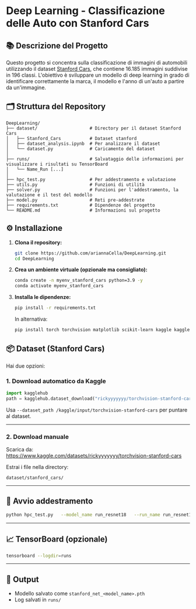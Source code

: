 # Deep Learning - Classificazione delle Auto con Stanford Cars

## 📚 Descrizione del Progetto

Questo progetto si concentra sulla classificazione di immagini di automobili utilizzando il dataset [Stanford Cars](https://ai.stanford.edu/~jkrause/cars/car_dataset.html), che contiene 16.185 immagini suddivise in 196 classi. L'obiettivo è sviluppare un modello di deep learning in grado di identificare correttamente la marca, il modello e l'anno di un'auto a partire da un'immagine.

## 🗂️ Struttura del Repository

```
DeepLearning/
├── dataset/                    # Directory per il dataset Stanford Cars
│   ├── Stanford_Cars           # Dataset stanford
│   ├── dataset_analysis.ipynb  # Per analizzare il dataset
│   └── dataset.py              # Caricamento del dataset
│
├── runs/                       # Salvataggio delle informazioni per visualizzare i risultati su TensorBoard
│   └── Name_Run [...]
│    
├── hpc_test.py                 # Per addestramento e valutazione 
├── utils.py                    # Funzioni di utilità
├── solver.py                   # Funzioni per l'addestramento, la valutazione e il test del modello
├── model.py                    # Reti pre-addestrate
├── requirements.txt            # Dipendenze del progetto
└── README.md                   # Informazioni sul progetto
```

## ⚙️ Installazione

1. **Clona il repository:**

   ```bash
   git clone https://github.com/ariannaCella/DeepLearning.git
   cd DeepLearning
   ```

2. **Crea un ambiente virtuale (opzionale ma consigliato):**
   ```bash
   conda create -n myenv_stanford_cars python=3.9 -y
   conda activate myenv_stanford_cars
   ```

3. **Installa le dipendenze:**

   ```bash
   pip install -r requirements.txt
   ```
   In alternativa:
   ```bash
   pip install torch torchvision matplotlib scikit-learn kaggle kagglehub tensorboard
   ```

## 📦 Dataset (Stanford Cars)

Hai due opzioni:

### 1. **Download automatico da Kaggle**

```python
import kagglehub
path = kagglehub.dataset_download("rickyyyyyyy/torchvision-stanford-cars")
```

Usa `--dataset_path /kaggle/input/torchvision-stanford-cars` per puntare al dataset.

---

### 2. **Download manuale**

Scarica da:  
https://www.kaggle.com/datasets/rickyyyyyyy/torchvision-stanford-cars

Estrai i file nella directory:

```
dataset/stanford_cars/
```

---

## 🚀 Avvio addestramento

```bash
python hpc_test.py   --model_name run_resnet18   --run_name run_resnet18   --epochs 30   --batch_size 32   --lr 0.0001   --dataset_path /kaggle/input/torchvision-stanford-cars   --print_every 200   --opt Adam
```

---

## 📈 TensorBoard (opzionale)

```bash
tensorboard --logdir=runs
```

---

## 💾 Output

- Modello salvato come `stanford_net_<model_name>.pth`
- Log salvati in `runs/`


